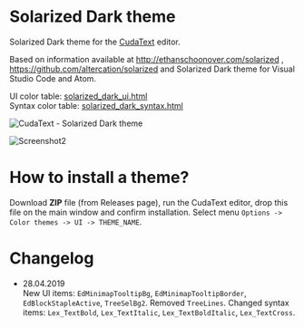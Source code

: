 # Solarized Dark theme

Solarized Dark theme for the [CudaText](https://github.com/Alexey-T/CudaText) editor.

Based on information available at http://ethanschoonover.com/solarized , https://github.com/altercation/solarized and Solarized Dark theme for Visual Studio Code and Atom.

UI color table: [solarized_dark_ui.html](https://www.pazera-software.com/files/cudatext/solarized_dark_ui.html)  
Syntax color table: [solarized_dark_syntax.html](https://www.pazera-software.com/files/cudatext/solarized_dark_syntax.html)

![CudaText - Solarized Dark theme](https://www.pazera-software.com/img/cudatext/solarized_dark.png)

![Screenshot2](http://www.pazera-software.com/img/cudatext/CudaText_SolarizedDark.png)


# How to install a theme?
Download **ZIP** file (from Releases page), run the CudaText editor, drop this file on the main window and confirm installation. Select menu `Options -> Color themes -> UI -> THEME_NAME`.

# Changelog

* 28.04.2019  
New UI items: `EdMinimapTooltipBg`, `EdMinimapTooltipBorder`, `EdBlockStapleActive`, `TreeSelBg2`. Removed `TreeLines`.
Changed syntax items: `Lex_TextBold`, `Lex_TextItalic`, `Lex_TextBoldItalic`, `Lex_TextCross`.